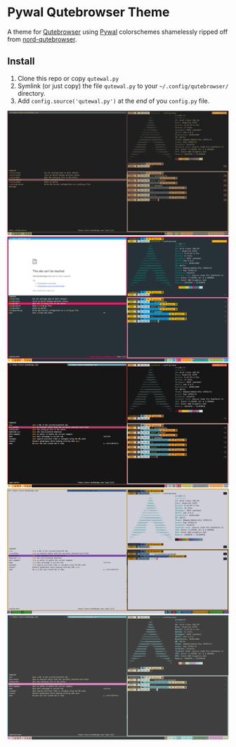 # Pywal Qutebrowser Theme

A theme for [Qutebrowser](https://qutebrowser.org) using
[Pywal](https://github.com/dylanaraps/pywal) colorschemes shamelessly ripped off from
[nord-qutebrowser](https://github.com/Linuus/nord-qutebrowser/blob/master/nord-qutebrowser.py).

## Install

1. Clone this repo or copy `qutewal.py`
2. Symlink (or just copy) the file `qutewal.py` to your `~/.config/qutebrowser/` directory.
3. Add `config.source('qutewal.py')` at the _end_ of you `config.py` file.

![scrot0](./screenshots/2018-12-12-084533_1920x1080_scrot.png)
![scrot1](./screenshots/2018-12-12-084505_1920x1080_scrot.png)
![scrot2](./screenshots/2018-12-12-084618_1920x1080_scrot.png)
![scrot3](./screenshots/2018-12-12-084731_1920x1080_scrot.png)
![scrot4](./screenshots/2018-12-12-084809_1920x1080_scrot.png)
